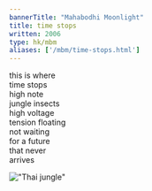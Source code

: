 ```yaml
---
bannerTitle: "Mahabodhi Moonlight" 
title: time stops
written: 2006
type: hk/mbm
aliases: ['/mbm/time-stops.html']
---
```


this is where  
time stops  
high note  
jungle insects  
high voltage  
tension floating  
not waiting  
for a future  
that never  
arrives  

!["Thai jungle"](/images/pilg1/hughieJungle.jpg "Thai jungle")
